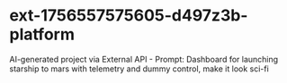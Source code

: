 # ext-1756557575605-d497z3b-platform
AI-generated project via External API - Prompt: Dashboard for launching starship to mars with telemetry and dummy control, make it look sci-fi
